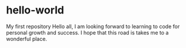 # hello-world
My first repository
Hello all, I am looking forward to learning to code for personal growth and success.  I hope that this road is takes me to a wonderful place.
